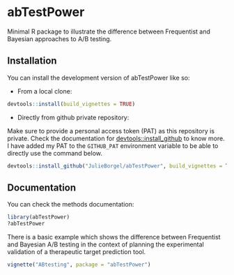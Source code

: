 
# abTestPower

Minimal R package to illustrate the difference between Frequentist and Bayesian approaches to A/B testing.

## Installation

You can install the development version of abTestPower like so:

* From a local clone:

``` r
devtools::install(build_vignettes = TRUE)
```

* Directly from github private repository:

Make sure to provide a personal access token (PAT)  as this repository is private. Check the documentation for [devtools::install_github](https://www.rdocumentation.org/packages/devtools/versions/1.13.6/topics/install_github) to know more. I have added my PAT to the `GITHUB_PAT` environment variable to be able to directly use the command below. 

``` r
devtools::install_github("JulieBorgel/abTestPower", build_vignettes = TRUE)
```

## Documentation

You can check the methods documentation:

``` r
library(abTestPower)
?abTestPower
```

There is a basic example which shows the difference between Frequentist and Bayesian A/B testing in the context of planning the experimental validation of a therapeutic target prediction tool.

``` r
vignette("ABtesting", package = "abTestPower")
```

